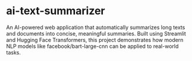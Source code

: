 # ai-text-summarizer
An AI-powered web application that automatically summarizes long texts and documents into concise, meaningful summaries. Built using Streamlit and Hugging Face Transformers, this project demonstrates how modern NLP models like facebook/bart-large-cnn can be applied to real-world tasks.
